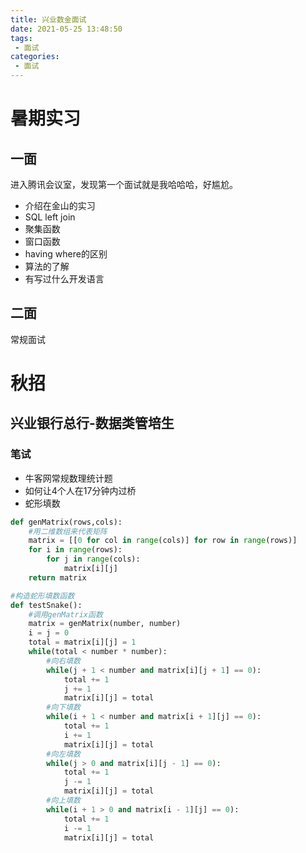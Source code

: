 ```yaml
---
title: 兴业数金面试
date: 2021-05-25 13:48:50
tags:
 - 面试
categories:
 - 面试
---
```


# 暑期实习

## 一面

进入腾讯会议室，发现第一个面试就是我哈哈哈，好尴尬。

- 介绍在金山的实习
- SQL left join
- 聚集函数
- 窗口函数
- having where的区别
- 算法的了解
- 有写过什么开发语言

## 二面

常规面试

# 秋招

## 兴业银行总行-数据类管培生

### 笔试

- 牛客网常规数理统计题
- 如何让4个人在17分钟内过桥
- 蛇形填数

```python
def genMatrix(rows,cols):  
    #用二维数组来代表矩阵
    matrix = [[0 for col in range(cols)] for row in range(rows)]  
    for i in range(rows):  
        for j in range(cols):  
            matrix[i][j]
    return matrix

#构造蛇形填数函数
def testSnake():
    #调用genMatrix函数
    matrix = genMatrix(number, number)
    i = j = 0
    total = matrix[i][j] = 1
    while(total < number * number):
        #向右填数
        while(j + 1 < number and matrix[i][j + 1] == 0): 
            total += 1
            j += 1
            matrix[i][j] = total
        #向下填数
        while(i + 1 < number and matrix[i + 1][j] == 0):
            total += 1
            i += 1
            matrix[i][j] = total
        #向左填数
        while(j > 0 and matrix[i][j - 1] == 0): 
            total += 1
            j -= 1
            matrix[i][j] = total
        #向上填数
        while(i + 1 > 0 and matrix[i - 1][j] == 0): 
            total += 1
            i -= 1
            matrix[i][j] = total

```